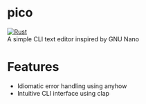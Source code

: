 # pico
[![Rust](https://github.com/AllLiver/pico/actions/workflows/rust.yml/badge.svg)](https://github.com/AllLiver/pico/actions/workflows/rust.yml)  
A simple CLI text editor inspired by GNU Nano

# Features
 - Idiomatic error handling using anyhow
 - Intuitive CLI interface using clap 
